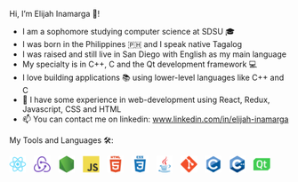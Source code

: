 Hi, I’m Elijah Inamarga 👋!
- I am a sophomore studying computer science at SDSU 🎓
- I was born in the Philippines 🇵🇭 and I speak native Tagalog
- I was raised and still live in San Diego with English as my main language
- My specialty is in C++, C and the Qt development framework 💻
- I love building applications 📚 using lower-level languages like C++ and C
- 🌱 I have some experience in web-development using React, Redux, Javascript, CSS and HTML
- 📫 You can contact me on linkedin: www.linkedin.com/in/elijah-inamarga

My Tools and Languages 🛠️:
<div>
  <img src="https://github.com/devicons/devicon/blob/master/icons/react/react-original.svg" alt="react" width="30" height="30" style="margin-right: 10px;"/>
  <img src="https://github.com/devicons/devicon/blob/master/icons/redux/redux-original.svg" alt="redux" width="30" height="30" style="margin-right: 10px;"/>
  <img src="https://github.com/devicons/devicon/blob/master/icons/nodejs/nodejs-original.svg" alt="nodejs" width="30" height="30" style="margin-right: 10px;"/>
  <img src="https://github.com/devicons/devicon/blob/master/icons/javascript/javascript-original.svg" alt="javascript" width="30" height="30" style="margin-right: 10px;"/>
  <img src="https://github.com/devicons/devicon/blob/master/icons/html5/html5-plain-wordmark.svg" alt="html5" width="30" height="30" style="margin-right: 10px;"/>
  <img src="https://github.com/devicons/devicon/blob/master/icons/css3/css3-plain-wordmark.svg" alt="css" width="30" height="30" style="margin-right: 10px;"/>
  <img src="https://github.com/devicons/devicon/blob/master/icons/java/java-original.svg" alt="java" width="30" height="30" style="margin-right: 10px;"/>
  <img src="https://github.com/devicons/devicon/blob/master/icons/git/git-original.svg" alt="git" width="30" height="30" style="margin-right: 10px;"/>
  <img src="https://github.com/devicons/devicon/blob/master/icons/c/c-original.svg" alt="c" width="30" height="30" style="margin-right: 10px;"/>
  <img src="https://github.com/devicons/devicon/blob/master/icons/cplusplus/cplusplus-original.svg" alt="cpp" width="30" height="30" style="margin-right: 10px;"/>
  <img src="https://github.com/devicons/devicon/blob/master/icons/qt/qt-original.svg" alt="qt" width="30" height="30" style="margin-right: 10px;"/>
</div>
